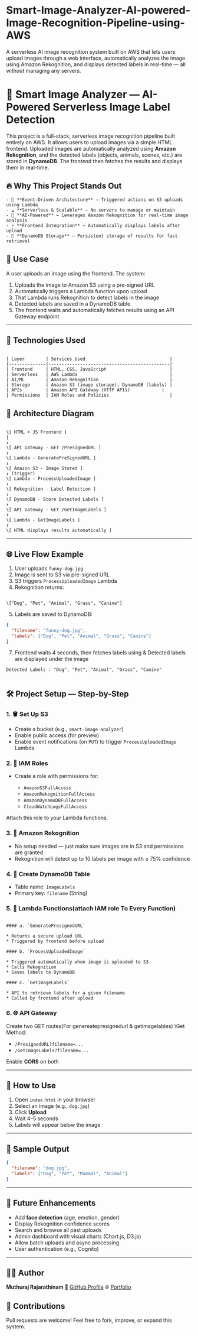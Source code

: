 # Smart-Image-Analyzer-AI-powered-Image-Recognition-Pipeline-using-AWS
A serverless AI image recognition system built on AWS that lets users upload images through a web interface, automatically analyzes the image using Amazon Rekognition, and displays detected labels in real-time — all without managing any servers.


# 📸 Smart Image Analyzer — AI-Powered Serverless Image Label Detection

This project is a full-stack, serverless image recognition pipeline built entirely on AWS. It allows users to upload images via a simple HTML frontend. Uploaded images are automatically analyzed using **Amazon Rekognition**, and the detected labels (objects, animals, scenes, etc.) are stored in **DynamoDB**. The frontend then fetches the results and displays them in real-time.


## 🔥 Why This Project Stands Out
```
- 🔁 **Event-Driven Architecture** — Triggered actions on S3 uploads using Lambda
- ☁️ **Serverless & Scalable** — No servers to manage or maintain
- 🤖 **AI-Powered** — Leverages Amazon Rekognition for real-time image analysis
- ⚡ **Frontend Integration** — Automatically displays labels after upload
- 💾 **DynamoDB Storage** — Persistent storage of results for fast retrieval

```
## 🧠 Use Case

A user uploads an image using the frontend. The system:
1. Uploads the image to Amazon S3 using a pre-signed URL
2. Automatically triggers a Lambda function upon upload
3. That Lambda runs Rekognition to detect labels in the image
4. Detected labels are saved in a DynamoDB table
5. The frontend waits and automatically fetches results using an API Gateway endpoint

---

## 📌 Technologies Used
```

| Layer        | Services Used                                |
|--------------|----------------------------------------------|
| Frontend     | HTML, CSS, JavaScript                        |
| Serverless   | AWS Lambda                                   |
| AI/ML        | Amazon Rekognition                           |
| Storage      | Amazon S3 (image storage), DynamoDB (labels) |
| APIs         | Amazon API Gateway (HTTP APIs)            |
| Permissions  | IAM Roles and Policies                       |

```
## 🧱 Architecture Diagram

```

\[ HTML + JS Frontend ]
|
↓
\[ API Gateway - GET /PresignedURL ]
↓
\[ Lambda - GeneratePreSignedURL ]
↓
\[ Amazon S3 - Image Stored ]
↓ (trigger)
\[ Lambda - ProcessUploadedImage ]
↓
\[ Rekognition - Label Detection ]
↓
\[ DynamoDB - Store Detected Labels ]
↑
\[ API Gateway - GET /GetImageLabels ]
↑
\[ Lambda - GetImageLabels ]
↑
\[ HTML displays results automatically ]

```

---

## 🌐 Live Flow Example

1. User uploads `funny-dog.jpg`
2. Image is sent to S3 via pre-signed URL
3. S3 triggers `ProcessUploadedImage` Lambda
4. Rekognition returns:
```

\["Dog", "Pet", "Animal", "Grass", "Canine"]

````
5. Labels are saved to DynamoDB:
```json
{
  "filename": "funny-dog.jpg",
  "labels": ["Dog", "Pet", "Animal", "Grass", "Canine"]
}
````
7. Frontend waits 4 seconds, then fetches labels using & Detected labels are displayed under the image

```
Detected Labels : "Dog", "Pet", "Animal", "Grass", "Canine"


```
## 🛠️ Project Setup — Step-by-Step

### 1. 🪣 Set Up S3

* Create a bucket (e.g., `smart-image-analyzer`)
* Enable public access (for preview)
* Enable event notifications (on `PUT`) to trigger `ProcessUploadedImage` Lambda

### 2. 🔐 IAM Roles

* Create a role with permissions for:

  * `AmazonS3FullAccess`
  * `AmazonRekognitionFullAccess`
  * `AmazonDynamoDBFullAccess`
  * `CloudWatchLogsFullAccess`

Attach this role to your Lambda functions.

### 3. 📸 Amazon Rekognition

* No setup needed — just make sure images are in S3 and permissions are granted
* Rekognition will detect up to 10 labels per image with ≥ 75% confidence

### 4. 🧠 Create DynamoDB Table

* Table name: `ImageLabels`
* Primary key: `filename` (String)

### 5. 🧩 Lambda Functions(attach IAM role To Every Function)

```Create three functions:

#### a. `GeneratePresignedURL`

* Returns a secure upload URL
* Triggered by frontend before upload

#### b. `ProcessUploadedImage`

* Triggered automatically when image is uploaded to S3
* Calls Rekognition
* Saves labels to DynamoDB

#### c. `GetImageLabels`

* API to retrieve labels for a given filename
* Called by frontend after upload

```
### 6. 🌐 API Gateway

Create two GET routes(For genereatepresignedurl & getimagelables) \Get Method:

* `/PresignedURL?filename=...`
* `/GetImageLabels?filename=...`

Enable **CORS** on both

---

## 🧪 How to Use

1. Open `index.html` in your browser
2. Select an image (e.g., `dog.jpg`)
3. Click **Upload**
4. Wait 4–5 seconds
5. Labels will appear below the image

---

## 🧾 Sample Output

```json
{
  "filename": "dog.jpg",
  "labels": ["Dog", "Pet", "Mammal", "Animal"]
}
```

---

## 🎯 Future Enhancements

* Add **face detection** (age, emotion, gender)
* Display Rekognition confidence scores
* Search and browse all past uploads
* Admin dashboard with visual charts (Chart.js, D3.js)
* Allow batch uploads and async processing
* User authentication (e.g., Cognito)

---

## 🙋‍♂️ Author
**Muthuraj Rajarathinam**
🔗 [GitHub Profile](https://github.com/muthuraj-rajarathinam)
🌐 [Portfolio](https://www.datascienceportfol.io/muthuraj)


## 🤝 Contributions

Pull requests are welcome! Feel free to fork, improve, or expand this system.
